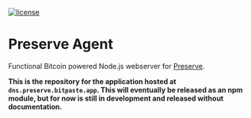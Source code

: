 [![license](https://img.shields.io/github/license/libitx/preserve-agent.svg)](https://github.com/libitx/preserve-agent/blob/master/license.md)

# Preserve Agent

Functional Bitcoin powered Node.js webserver for [Preserve](https://preserve.bitpaste.app).

**This is the repository for the application hosted at `dns.preserve.bitpaste.app`. This will eventually be released as an npm module, but for now is still in development and released without documentation.**
